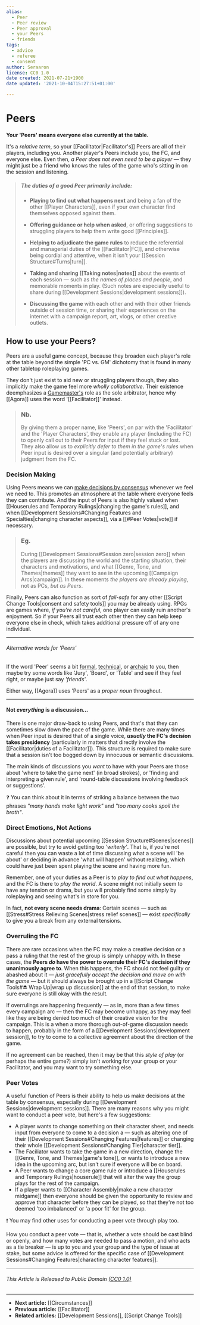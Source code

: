 ```yaml
---
alias:
  - Peer
  - Peer review
  - Peer approval
  - your Peers
  - friends
tags:
  - advice
  - referee
  - consent
author: Seraaron
license: CC0 1.0
date created: 2021-07-21+1900
date updated: '2021-10-04T15:27:51+01:00'

---
```


# Peers

**Your 'Peers' means everyone else currently at the table.**

It's a _relative term_, so your [[Facilitator|Facilitator's]] Peers are all of their players, including you. Another player's Peers include you, the FC, and everyone else. Even then, _a Peer does not even need to be a player_ — they might just be a friend who knows the rules of the game who's sitting in on the session and listening.

> ##### The duties of a good Peer primarily include:
>
> -   **Playing to find out what happens next** and being a fan of the other [[Player Characters]], even if your own character find themselves opposed against them.
>
> -   **Offering guidance or help when asked**, or offering suggestions to struggling players to help them write good [[Principles]].
>
> -   **Helping to adjudicate the game rules** to reduce the referential and managerial duties of the [[Facilitator|FC]], and otherwise being cordial and attentive, when it isn't your [[Session Structure#Turns|turn]].
>
> -   **Taking and sharing [[Taking notes|notes]]** about the events of each session — such as _the names of places and people_, and memorable moments in play. (Such notes are especially useful to share during [[Development Sessions|development sessions]]).
>
> -   **Discussing the game** with each other and with their other friends outside of session time, or sharing their experiences on the internet with a campaign report, art, vlogs, or other creative outlets.

## How to use your Peers?

Peers are a useful game concept, because they broaden each player's role at the table beyond the simple 'PC vs. GM' dichotomy that is found in many other tabletop roleplaying games.

They don't just exist to aid new or struggling players though, they also implicitly make the game feel more _wholly collaborative_. Their existence deemphasizes a [Gamemaster's](https://en.wikipedia.org/wiki/Gamemaster) role as the sole arbitrator, hence why [[Agora]] uses the word '[[Facilitator]]' instead.

> ### Nb.
> By giving them a proper name, like 'Peers', on par with the 'Facilitator' and the 'Player Characters', they enable any player (including the FC) to openly call out to their Peers for input if they feel stuck or lost.  They also allow us to _explicitly defer to them in the game's rules_ when Peer input is desired over a singular (and potentially arbitrary) judgment from the FC.

### Decision Making

Using Peers means we can [make decisions by consensus](https://en.wikipedia.org/wiki/Consensus_decision-making) whenever we feel we need to. This promotes an atmosphere at the table where everyone feels they can contribute. And the input of Peers is also highly valued when [[Houserules and Temporary Rulings|changing the game's rules]], and when [[Development Sessions#Changing Features and Specialties|changing character aspects]], via a [[#Peer Votes|vote]] if necessary.

> ### Eg.
> During [[Development Sessions#Session zero|session zero]] when the players are discussing the world and the starting situation, their characters and motivations, and what [[Genre, Tone, and Themes|themes]] they want to see in the upcoming [[Campaign Arcs|campaign]]. In these moments _the players are already playing_, not as PCs, _but as Peers_.

Finally, Peers can also function as sort of _fail-safe_ for any other [[Script Change Tools|consent and safety tools]] you may be already using. RPGs are games where, *if you're not careful*, one player can easily ruin another's enjoyment. So if your Peers all trust each other then they can help keep everyone else in check, which takes additional pressure off of any one individual.

---

###### Alternative words for 'Peers'

If the word 'Peer' seems a bit [formal](https://en.wikipedia.org/wiki/Peer_group), [technical](https://en.wikipedia.org/wiki/Peer-to-peer), or [archaic](https://en.wikipedia.org/wiki/Peerage) to you, then maybe try some words like 'Jury',  'Board', or 'Table' and see if they feel right, or maybe just say _'friends'_.

Either way, [[Agora]] uses 'Peers' as a _proper noun_ throughout.

---

#### Not _everything_ is a discussion...

There is one major draw-back to using Peers, and that's that they can sometimes slow down the pace of the game. While there are many times when Peer input is desired that of a single voice, **_usually_ the FC's decision takes presidency** (particularly in matters that directly involve the [[Facilitator|duties of a Facilitator]]). This structure is required to make sure that a session isn't too bogged down by innocuous or semantic discussions.

The main kinds of discussions you _want_ to have with your Peers are those about 'where to take the game next' (in broad strokes), or 'finding and interpreting a given rule', and 'round-table discussions involving feedback or  suggestions'.

❓ You can think about it in terms of striking a balance between the two phrases _"many hands make light work"_ and _"too many cooks spoil the broth"_.

### Direct Emotions, Not Actions

Discussions about potential upcoming [[Session Structure#Scenes|scenes]] are possible, but try to avoid getting too _'writerly'_. That is, if you're not careful then you can waste a lot of time discussing what a scene will 'be about' or deciding in advance 'what will happen' without realizing, which could have just been spent playing the scene and having more fun.

Remember, one of your duties as a Peer is to _play to find out what happens_, and the FC is there to _play the world_. A scene might not initially seem to have any tension or drama, but you will probably find some simply by roleplaying and seeing what's in store for you.

In fact, **not every scene needs drama**: Certain scenes — such as [[Stress#Stress Relieving Scenes|stress relief scenes]] — exist _specifically_ to give you a break from any external tensions.

### Overruling the FC

There are rare occasions when the FC may make a creative decision or a pass a ruling that the rest of the group is simply unhappy with. In these cases, the **Peers _do_ have the power to overrule their FC's decision if they unanimously agree to**. When this happens, the FC should not feel guilty or abashed about it — _just gracefully accept the decision and move on with the game_ — but it should always be brought up in a [[Script Change Tools#⏏️ Wrap Up|wrap up discussion]] at the end of that session, to make sure everyone is still okay with the result.

If overrulings are happening frequently — as in, more than a few times every campaign arc — then the FC may become unhappy, as they may feel like they are being denied too much of their creative vision for the campaign. This is a when a more thorough out-of-game discussion needs to happen, probably in the form of a [[Development Sessions|development session]], to try to come to a collective agreement about the direction of the game.

If no agreement can be reached, then it may be that this _style of play_ (or perhaps  the entire game?) simply isn't working for your group or your Facilitator, and you may want to try something else.


### Peer Votes

A useful function of Peers is their ability to help us make decisions at the table by consensus, especially during [[Development Sessions|development sessions]]. There are many reasons why you might want to conduct a peer vote, but here's a few suggestions:
- A player wants to change something on their character sheet, and needs input from everyone to come to a decision a — such as altering one of their [[Development Sessions#Changing Features|features]] or changing their whole [[Development Sessions#Changing Tier|character tier]].
- The Faciliator wants to take the game in a new direction, change the [[Genre, Tone, and Themes|game's tone]], or wants to introduce a new idea in the upcoming arc, but isn't sure if everyone will be on board.
- A Peer wants to change a core game rule or introduce a [[Houserules and Temporary Rulings|houserule]] that will alter the way the group plays for the rest of the campaign. 
- If a player wants to [[Character Assembly|make a new character midgame]] then everyone should be given the opportunity to review and approve that character before they can be played, so that they're not too deemed 'too imbalanced' or 'a poor fit' for the group.

❗ You may find other uses for conducting a peer vote through play too.

How you conduct a peer vote — that is, whether a vote should be cast blind or openly, and how many votes are needed to pass a motion, and who acts as a tie breaker — is up to you and your group and the type of issue at stake, but some advice is offered for the specific case of [[Development Sessions#Changing Features|characting character features]].

---

###### This Article is Released to Public Domain [(CC0 1.0)](https:/creativecommons.org/publicdomain/zero/1.0/)

---

- **Next article:** [[Circumstances]]
- **Previous article:** [[Facilitator]]
- **Related articles:** [[Development Sessions]], [[Script Change Tools]]